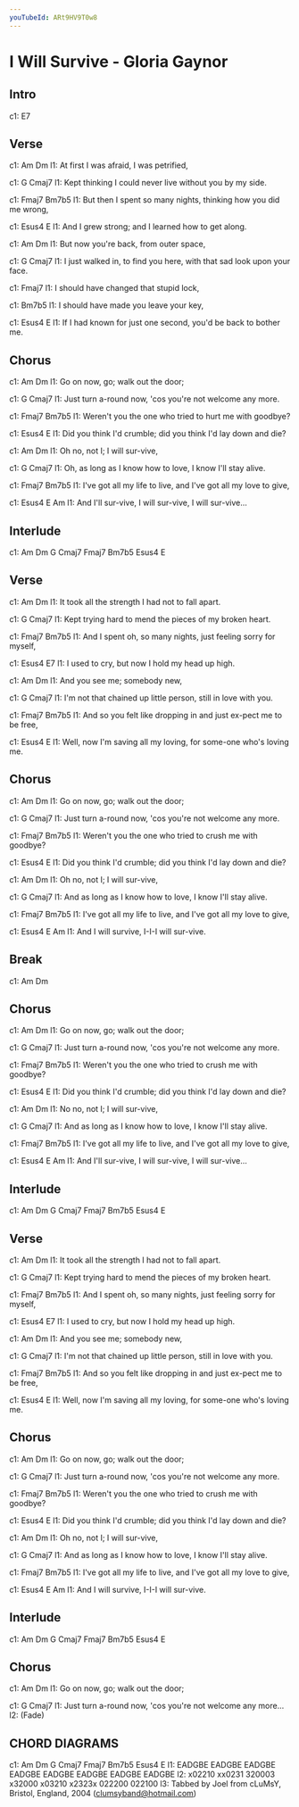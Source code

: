 ```yaml
---
youTubeId: ARt9HV9T0w8
---
```


# I Will Survive - Gloria Gaynor

## Intro
 
c1: E7

## Verse
 
c1:    Am                        Dm
l1: At first I was afraid, I was petrified,

c1:               G                              Cmaj7
l1: Kept thinking I could never live without you by my side.

c1:            Fmaj7                          Bm7b5
l1: But then I spent so many nights, thinking how you did me wrong,

c1:            Esus4                 E
l1: And I grew strong; and I learned how to get along.

c1:                Am               Dm
l1: But now you're back, from outer space,

c1:               G                                   Cmaj7
l1: I just walked in, to find you here, with that sad look upon your face.

c1:               Fmaj7
l1: I should have changed that stupid lock,

c1:               Bm7b5
l1: I should have made you leave your key,

c1:          Esus4                               E
l1: If I had known for just one second, you'd be back to bother me.

## Chorus
 
c1:            Am               Dm
l1: Go on now, go; walk out the door;

c1:             G                          Cmaj7
l1: Just turn a-round now, 'cos you're not welcome any more.

c1: Fmaj7                             Bm7b5
l1:  Weren't you the one who tried to hurt me with goodbye?

c1:                   Esus4                      E
l1: Did you think I'd crumble; did you think I'd lay down and die?

c1:            Am            Dm
l1: Oh no, not I; I will sur-vive,

c1:        G                             Cmaj7
l1: Oh, as long as I know how to love, I know I'll stay alive.

c1:          Fmaj7                             Bm7b5
l1: I've got all my life to live, and I've got all my love to give,

c1:              Esus4            E                Am
l1: And I'll sur-vive, I will sur-vive, I will sur-vive...

## Interlude
 
c1: Am  Dm  G  Cmaj7  Fmaj7  Bm7b5  Esus4  E

## Verse
 
c1:          Am                                 Dm
l1: It took all the strength I had not to fall apart.

c1:                G                             Cmaj7
l1: Kept trying hard to mend the pieces of my broken heart.

c1:             Fmaj7                            Bm7b5
l1: And I spent oh, so many nights, just feeling sorry for myself,

c1:           Esus4          E7
l1: I used to cry, but now I hold my head up high.

c1:             Am           Dm
l1: And you see me; somebody new,

c1:              G                                  Cmaj7
l1: I'm not that chained up little person, still in love with you.

c1:            Fmaj7                             Bm7b5
l1: And so you felt like dropping in and just ex-pect me to be free,

c1:               Esus4                          E
l1: Well, now I'm saving all my loving, for some-one who's loving me.

## Chorus
 
c1:            Am               Dm
l1: Go on now, go; walk out the door;

c1:             G                          Cmaj7
l1: Just turn a-round now, 'cos you're not welcome any more.

c1: Fmaj7                             Bm7b5
l1:  Weren't you the one who tried to crush me with goodbye?

c1:                   Esus4                      E
l1: Did you think I'd crumble; did you think I'd lay down and die?

c1:            Am            Dm
l1: Oh no, not I; I will sur-vive,

c1:        G                             Cmaj7
l1: And as long as I know how to love, I know I'll stay alive.

c1:          Fmaj7                             Bm7b5
l1: I've got all my life to live, and I've got all my love to give,

c1:     Esus4          E               Am
l1: And I will survive, I-I-I will sur-vive.

## Break
 
c1: Am  Dm

## Chorus
 
c1:            Am               Dm
l1: Go on now, go; walk out the door;

c1:             G                          Cmaj7
l1: Just turn a-round now, 'cos you're not welcome any more.

c1: Fmaj7                             Bm7b5
l1:  Weren't you the one who tried to crush me with goodbye?

c1:                   Esus4                      E
l1: Did you think I'd crumble; did you think I'd lay down and die?

c1:            Am            Dm
l1: No no, not I; I will sur-vive,

c1:        G                             Cmaj7
l1: And as long as I know how to love, I know I'll stay alive.

c1:          Fmaj7                             Bm7b5
l1: I've got all my life to live, and I've got all my love to give,

c1:              Esus4            E                Am
l1: And I'll sur-vive, I will sur-vive, I will sur-vive...

## Interlude
 
c1: Am  Dm  G  Cmaj7  Fmaj7  Bm7b5  Esus4  E

## Verse
 
c1:          Am                                 Dm
l1: It took all the strength I had not to fall apart.

c1:                G                             Cmaj7
l1: Kept trying hard to mend the pieces of my broken heart.

c1:             Fmaj7                            Bm7b5
l1: And I spent oh, so many nights, just feeling sorry for myself,

c1:           Esus4          E7
l1: I used to cry, but now I hold my head up high.

c1:             Am           Dm
l1: And you see me; somebody new,

c1:              G                                  Cmaj7
l1: I'm not that chained up little person, still in love with you.

c1:            Fmaj7                             Bm7b5
l1: And so you felt like dropping in and just ex-pect me to be free,

c1:               Esus4                          E
l1: Well, now I'm saving all my loving, for some-one who's loving me.

## Chorus
 
c1:            Am               Dm
l1: Go on now, go; walk out the door;

c1:             G                          Cmaj7
l1: Just turn a-round now, 'cos you're not welcome any more.

c1: Fmaj7                             Bm7b5
l1:  Weren't you the one who tried to crush me with goodbye?

c1:                   Esus4                      E
l1: Did you think I'd crumble; did you think I'd lay down and die?

c1:            Am            Dm
l1: Oh no, not I; I will sur-vive,

c1:        G                             Cmaj7
l1: And as long as I know how to love, I know I'll stay alive.

c1:          Fmaj7                             Bm7b5
l1: I've got all my life to live, and I've got all my love to give,

c1:     Esus4          E               Am
l1: And I will survive, I-I-I will sur-vive.

## Interlude
 
c1: Am  Dm  G  Cmaj7  Fmaj7  Bm7b5  Esus4  E

## Chorus
 
c1:            Am               Dm
l1: Go on now, go; walk out the door;

c1:             G                          Cmaj7
l1: Just turn a-round now, 'cos you're not welcome any more...
l2: (Fade)

## CHORD DIAGRAMS
c1:    Am      Dm      G      Cmaj7   Fmaj7   Bm7b5   Esus4    E
l1:  EADGBE  EADGBE  EADGBE  EADGBE  EADGBE  EADGBE  EADGBE  EADGBE
l2:  x02210  xx0231  320003  x32000  x03210  x2323x  022200  022100
l3: Tabbed by Joel from cLuMsY, Bristol, England, 2004 (clumsyband@hotmail.com)
